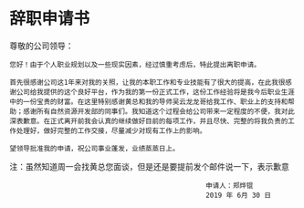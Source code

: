 # 辞职申请书

尊敬的公司领导：

	您好！由于个人职业规划以及一些现实因素，经过慎重考虑后，特此提出离职申请。

	首先很感谢公司这1年来对我的关照，让我的本职工作和专业技能有了很大的提高，在此我很感谢公司给我提供的这个良好平台，作为我的第一份正式工作，这份工作经验将是我今后职业生涯中的一份宝贵的财富。在这里特别感谢黄总和我的导师吴云龙龙哥给我工作、职业上的支持和帮助；感谢所有自然资源开发部的同事们。我知道这个过程会给公司带来一定程度的不便，我对此深表歉意。在正式离开前我会认真的继续做好目前的每项工作，并且尽快、完整的将我负责的工作处理好，做好完整的工作交接，尽量减少对现有工作上的影响。

	望领导批准我的申请，祝公司事业蓬发，业绩蒸蒸日上。

注：虽然知道周一会找黄总您面谈，但是还是要提前发个邮件说一下，表示歉意

													申请人：郑烨锟
													2019 年 6月 30 日
